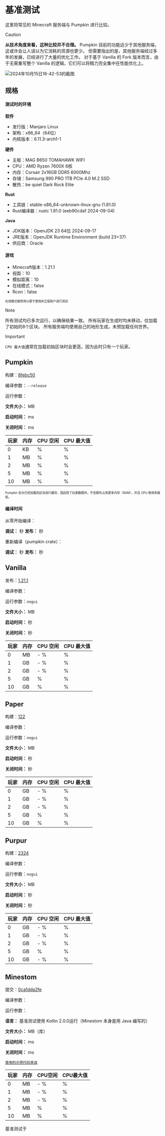 # 基准测试

这里将常见的 Minecraft 服务端与 Pumpkin 进行比较。

> [!CAUTION]
> **从技术角度来看，这种比较并不合理。** Pumpkin 目前的功能远少于其他服务端，这或许会让人误以为它消耗的资源也更少。
> 但需要指出的是，其他服务端经过多年的发展，已经进行了大量的优化工作。
> 对于基于 Vanilla 的 Fork 版本而言，由于无需重写整个 Vanilla 的逻辑，它们可以将精力完全集中在性能优化上。

![2024年10月15日16-42-53的截图](https://github.com/user-attachments/assets/e08fbb00-42fe-4479-a03b-11bb6886c91a)

## 规格

#### 测试时的环境

**软件**

- 发行版：Manjaro Linux
- 架构：x86_64（64位）
- 内核版本：6.11.3-arch1-1

**硬件**

- 主板：MAG B650 TOMAHAWK WIFI
- CPU：AMD Ryzen 7600X 6核
- 内存：Corsair 2x16GB DDR5 6000Mhz
- 存储：Samsung 990 PRO 1TB PCIe 4.0 M.2 SSD
- 散热：be quiet Dark Rock Elite

**Rust**

- 工具链：stable-x86_64-unknown-linux-gnu (1.81.0)
- Rust编译器：rustc 1.81.0 (eeb90cda1 2024-09-04)

**Java**

- JDK版本：OpenJDK 23 64位 2024-09-17
- JRE版本：OpenJDK Runtime Environment (build 23+37)
- 供应商：Oracle

#### 游戏

- Minecraft版本：1.21.1
- 视距：10
- 模拟距离：10
- 在线模式：false
- Rcon：false

<sub><sup>在线模式被禁用以便于使用非正版账户进行测试</sup></sub>

> [!NOTE]
> 所有测试均已多次运行，以确保结果一致。
> 所有玩家在生成时均未移动，仅加载了初始的8个区块。
> 所有服务端均使用自己的地形生成，未预加载任何世界。

> [!IMPORTANT]
> `CPU 最大值`通常在加载初始区块时会更高，因为此时只有一个玩家。

## Pumpkin

构建：[8febc50](https://github.com/Snowiiii/Pumpkin/commit/8febc5035d5611558c13505b7724e6ca284e0ada)

编译参数：`--release`

运行参数：

**文件大小：** <FmtNum :n=12.3 />MB

**启动时间：** <FmtNum :n=8 />ms

**关闭时间：** <FmtNum :n=0 />ms

| 玩家 | 内存                    | CPU 空闲           | CPU 最大值            |
|----|-----------------------|------------------|--------------------|
| 0  | <FmtNum :n=392.2 />KB | <FmtNum :n=0 />% | <FmtNum :n=0 />%   |
| 1  | <FmtNum :n=24.9 />MB  | <FmtNum :n=0 />% | <FmtNum :n=4 />%   |
| 2  | <FmtNum :n=25.1 />MB  | <FmtNum :n=0 />% | <FmtNum :n=0.6 />% |
| 5  | <FmtNum :n=26 />MB    | <FmtNum :n=0 />% | <FmtNum :n=1 />%   |
| 10 | <FmtNum :n=27.1 />MB  | <FmtNum :n=0 />% | <FmtNum :n=1.5 />% |

<sub><sup>Pumpkin 会对已经加载的区块进行缓存，因此除了玩家数据外，不会额外占用更多内存（RAM），并且 CPU 使用率极低。</sup></sub>

#### 编译时间

从零开始编译：

**调试：** <FmtNum :n=10.35 />秒
**发布：** <FmtNum :n=38.40 />秒

重新编译（pumpkin crate）：

**调试：** <FmtNum :n=1.82 />秒
**发布：** <FmtNum :n=28.68 />秒

## Vanilla

发布：[1.21.1](https://piston-data.mojang.com/v1/objects/59353fb40c36d304f2035d51e7d6e6baa98dc05c/server.jar)

编译参数：

运行参数：`nogui`

**文件大小：** <FmtNum :n=51.6 />MB

**启动时间：** <FmtNum :n=7 />秒

**关闭时间：** <FmtNum :n=4 />秒

| 玩家 | 内存                   | CPU 空闲                                   | CPU 最大值            |
|----|----------------------|------------------------------------------|--------------------|
| 0  | <FmtNum n="860" />MB | <FmtNum n="0.1" /> - <FmtNum n="0.3" />% | <FmtNum n="51" />% |
| 1  | <FmtNum n="1.5" />GB | <FmtNum n="0.9" /> - <FmtNum n="1" />%   | <FmtNum n="41" />% |
| 2  | <FmtNum n="1.6" />GB | <FmtNum n="1" /> - <FmtNum n="1.1" />%   | <FmtNum n="10" />% |
| 5  | <FmtNum n="1.8" />GB | <FmtNum n="2" />%                        | <FmtNum n="20" />% |
| 10 | <FmtNum n="2.2" />GB | <FmtNum n="4" />%                        | <FmtNum n="24" />% |

## Paper

构建：[122](https://api.papermc.io/v2/projects/paper/versions/1.21.1/builds/122/downloads/paper-1.21.1-122.jar)

编译参数：

运行参数：`nogui`

**文件大小：** <FmtNum :n=49.4 />MB

**启动时间：** <FmtNum :n=7 />秒

**关闭时间：** <FmtNum :n=3 />秒

| 玩家 | 内存                  | CPU 空闲                                 | CPU 最大值           |
|----|---------------------|----------------------------------------|-------------------|
| 0  | <FmtNum :n=1.1 />GB | <FmtNum :n=0.2 /> - <FmtNum :n=0.3 />% | <FmtNum :n=36 />% |
| 1  | <FmtNum :n=1.7 />GB | <FmtNum :n=0.9 /> - <FmtNum :n=1.0 />% | <FmtNum :n=47 />% |
| 2  | <FmtNum :n=1.8 />GB | <FmtNum :n=1 /> - <FmtNum :n=1.1 />%   | <FmtNum :n=10 />% |
| 5  | <FmtNum :n=1.9 />GB | <FmtNum :n=1.5 />%                     | <FmtNum :n=15 />% |
| 10 | <FmtNum :n=2 />GB   | <FmtNum :n=3 />%                       | <FmtNum :n=20 />% |

## Purpur

构建：[2324](https://api.purpurmc.org/v2/purpur/1.21.1/2324/download)

编译参数：

运行参数：`nogui`

**文件大小：** <FmtNum :n=53.1 />MB

**启动时间：** <FmtNum :n=8 />秒

**关闭时间：** <FmtNum :n=4 />秒

| 玩家 | 内存                  | CPU 空闲                                 | CPU 最大值           |
|----|---------------------|----------------------------------------|-------------------|
| 0  | <FmtNum :n=1.4 />GB | <FmtNum :n=0.2 /> - <FmtNum :n=0.3 />% | <FmtNum :n=25 />% |
| 1  | <FmtNum :n=1.6 />GB | <FmtNum :n=0.7 /> - <FmtNum :n=1.0 />% | <FmtNum :n=35 />% |
| 2  | <FmtNum :n=1.7 />GB | <FmtNum :n=1.1 /> - <FmtNum :n=1.3 />% | <FmtNum :n=9 />%  |
| 5  | <FmtNum :n=1.9 />GB | <FmtNum :n=1.6 />%                     | <FmtNum :n=20 />% |
| 10 | <FmtNum :n=2.2 />GB | <FmtNum :n=2 /> - <FmtNum :n=2.5 />%   | <FmtNum :n=26 />% |

## Minestom

提交：[0ca1dda2fe](https://github.com/Minestom/Minestom/commit/0ca1dda2fe11390a1b89a228bbe7bf78fefc73e1)

编译参数：

运行参数：

**语言：** 基准测试使用 Kotlin 2.0.0运行（Minestom 本身是用 Java 编写的）

**文件大小：** <FmtNum :n=2.8 />MB（库）

**启动时间：** <FmtNum :n=310 />ms

**关闭时间：** <FmtNum :n=0 />ms

<sub>[使用的示例代码来自](https://minestom.net/docs/setup/your-first-server)</sub>

| 玩家 | 内存                  | CPU空闲                                  | CPU最大值           |
|----|---------------------|----------------------------------------|------------------|
| 0  | <FmtNum :n=228 />MB | <FmtNum :n=0.1 /> - <FmtNum :n=0.3 />% | <FmtNum :n=1 />% |
| 1  | <FmtNum :n=365 />MB | <FmtNum :n=0.9 /> - <FmtNum :n=1.0 />% | <FmtNum :n=5 />% |
| 2  | <FmtNum :n=371 />MB | <FmtNum :n=1 /> - <FmtNum :n=1.1 />%   | <FmtNum :n=4 />% |
| 5  | <FmtNum :n=390 />MB | <FmtNum :n=1.0 />%                     | <FmtNum :n=6 />% |
| 10 | <FmtNum :n=421 />MB | <FmtNum :n=3 />%                       | <FmtNum :n=9 />% |

基准测试于<FmtDateTime :d="new Date('2024-10-15T16:34Z')" />